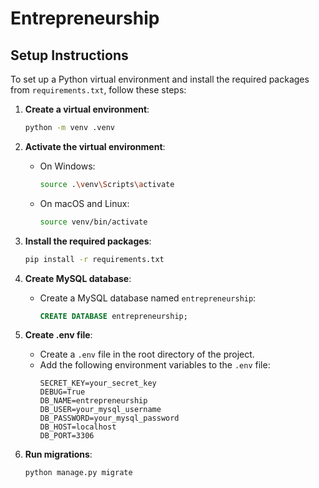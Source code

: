 # Entrepreneurship

## Setup Instructions

To set up a Python virtual environment and install the required packages from `requirements.txt`, follow these steps:

1. **Create a virtual environment**:
    ```sh
    python -m venv .venv
    ```

2. **Activate the virtual environment**:
    - On Windows:
        ```sh
        source .\venv\Scripts\activate
        ```
    - On macOS and Linux:
        ```sh
        source venv/bin/activate
        ```

3. **Install the required packages**:
    ```sh
    pip install -r requirements.txt
    ```

4. **Create MySQL database**:
    - Create a MySQL database named `entrepreneurship`:
        ```sql
        CREATE DATABASE entrepreneurship;
        ```

5. **Create .env file**:
    - Create a `.env` file in the root directory of the project.
    - Add the following environment variables to the `.env` file:
        ```env
        SECRET_KEY=your_secret_key
        DEBUG=True
        DB_NAME=entrepreneurship
        DB_USER=your_mysql_username
        DB_PASSWORD=your_mysql_password
        DB_HOST=localhost
        DB_PORT=3306
        ```

6. **Run migrations**:
    ```sh
    python manage.py migrate
    ```